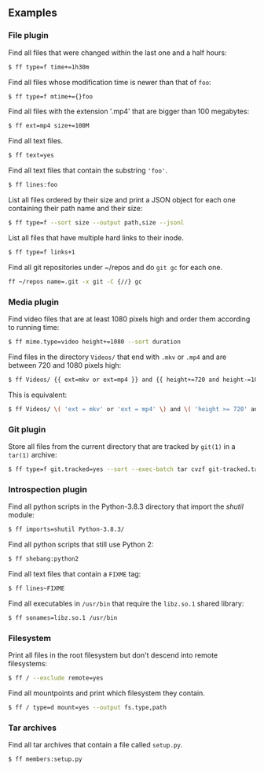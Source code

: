 ## Examples

### File plugin

Find all files that were changed within the last one and a half hours:

```sh
$ ff type=f time+=1h30m
```

Find all files whose modification time is newer than that of `foo`:

```sh
$ ff type=f mtime+={}foo
```

Find all files with the extension '.mp4' that are bigger than 100 megabytes:

```sh
$ ff ext=mp4 size+=100M
```

Find all text files.

```sh
$ ff text=yes
```

Find all text files that contain the substring `'foo'`.

```sh
$ ff lines:foo
```

List all files ordered by their size and print a JSON object for each one
containing their path name and their size:

```sh
$ ff type=f --sort size --output path,size --jsonl
```

List all files that have multiple hard links to their inode.

```sh
$ ff type=f links+1
```

Find all git repositories under ~/repos and do `git gc` for each one.

```sh
ff ~/repos name=.git -x git -C {//} gc
```

### Media plugin

Find video files that are at least 1080 pixels high and order them
according to running time:

```sh
$ ff mime.type=video height+=1080 --sort duration
```

Find files in the directory `Videos/` that end with `.mkv` or `.mp4` and are
between 720 and 1080 pixels high:

```sh
$ ff Videos/ {{ ext=mkv or ext=mp4 }} and {{ height+=720 and height-=1080 }}
```

This is equivalent:

```sh
$ ff Videos/ \( 'ext = mkv' or 'ext = mp4' \) and \( 'height >= 720' and 'height <= 1080' \)
```

### Git plugin

Store all files from the current directory that are tracked by `git(1)` in a
`tar(1)` archive:

```sh
$ ff type=f git.tracked=yes --sort --exec-batch tar cvzf git-tracked.tar.gz
```

### Introspection plugin

Find all python scripts in the Python-3.8.3 directory that import the _shutil_
module:

```sh
$ ff imports=shutil Python-3.8.3/
```

Find all python scripts that still use Python 2:

```sh
$ ff shebang:python2
```

Find all text files that contain a `FIXME` tag:

```sh
$ ff lines~FIXME
```

Find all executables in `/usr/bin` that require the `libz.so.1` shared library:

```sh
$ ff sonames=libz.so.1 /usr/bin
```

### Filesystem

Print all files in the root filesystem but don't descend into remote filesystems:

```sh
$ ff / --exclude remote=yes
```

Find all mountpoints and print which filesystem they contain.

```sh
$ ff / type=d mount=yes --output fs.type,path
```

### Tar archives

Find all tar archives that contain a file called `setup.py`.

```sh
$ ff members:setup.py
```
